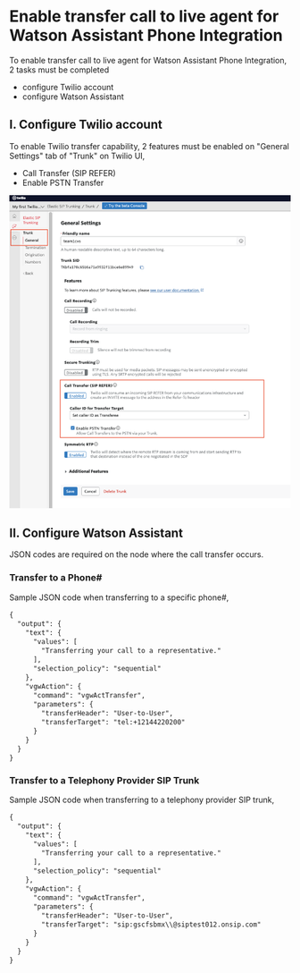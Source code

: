 # Enable transfer call to live agent for Watson Assistant Phone Integration


To enable transfer call to live agent for Watson Assistant Phone Integration, 2 tasks must be completed
* configure Twilio account
* configure Watson Assistant


## I. Configure Twilio account

To enable Twilio transfer capability, 2 features must be enabled on "General Settings" tab of "Trunk" on Twilio UI,
* Call Transfer (SIP REFER)
* Enable PSTN Transfer

!["watson-twilio-call-transfer"](docs/images/twilio-config-call-transfer.png)


## II. Configure Watson Assistant

JSON codes are required on the node where the call transfer occurs.


### Transfer to a Phone#

Sample JSON code when transferring to a specific phone#,

```
{
  "output": {
    "text": {
      "values": [
        "Transferring your call to a representative."
      ],
      "selection_policy": "sequential"
    },
    "vgwAction": {
      "command": "vgwActTransfer",
      "parameters": {
        "transferHeader": "User-to-User",
        "transferTarget": "tel:+12144220200"
      }
    }
  }
}
```


### Transfer to a Telephony Provider SIP Trunk

Sample JSON code when transferring to a telephony provider SIP trunk,

```
{
  "output": {
    "text": {
      "values": [
        "Transferring your call to a representative."
      ],
      "selection_policy": "sequential"
    },
    "vgwAction": {
      "command": "vgwActTransfer",
      "parameters": {
        "transferHeader": "User-to-User",
        "transferTarget": "sip:gscfsbmx\\@siptest012.onsip.com"
      }
    }
  }
}
```



